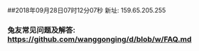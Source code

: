 ##2018年09月28日07时12分07秒 新址: 159.65.205.255
### 兔友常见问题及解答: https://github.com/wanggonging/d/blob/w/FAQ.md

